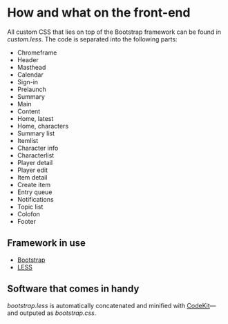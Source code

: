 # How and what on the front-end

All custom CSS that lies on top of the Bootstrap framework can be found in *custom.less*. The code is separated into the following parts: 
- Chromeframe
- Header
- Masthead
- Calendar
- Sign-in
- Prelaunch
- Summary
- Main
- Content
- Home, latest
- Home, characters
- Summary list
- Itemlist
- Character info
- Characterlist
- Player detail
- Player edit
- Item detail
- Create item
- Entry queue
- Notifications
- Topic list
- Colofon
- Footer

## Framework in use
- [Bootstrap](http://twitter.github.com/bootstrap/ "Twitter Bootstrap")
- [LESS](http://lesscss.org/ "LESS")

## Software that comes in handy
*bootstrap.less* is automatically concatenated and minified with [CodeKit](http://incident57.com/codekit/ "CodeKit by Incident57")—and outputed as *bootstrap.css*.
